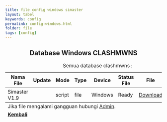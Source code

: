 ```yaml
---
title: file config windows simaster
layout: tabel
keywords: config
permalink: config-windows.html
folder: file
tags: [config]
---
```


<center><h2>Database Windows CLASHMWNS</h2></center>

<div class="container">
  <div class="row">
    <div class="col-xs-12">
      <table summary="database clashmwns" class="table table-bordered table-hover dt-responsive">
        <caption class="text-center" target="blank">Semua database clashmwns :</caption>
        <thead>
          <tr>
            <th>Nama File</th>
            <th>Update</th>
            <th>Mode</th>
            <th>Type</th>
            <th>Device</th>
            <th>Status File</th>
            <th>File</th>
            <th>Youtube</th>
          </tr>
        </thead>
        <tbody>
          <tr>
            <td>Simaster V1.9</td>
            <td><span id="datetime1"></span></td>
            <td>script</td>
            <td>file</td>
            <td>Windows</td>
            <td>Ready</td>
            <td><a href="https://safelink.id/J282QQd3" target="blank">Download</a></td>
            <td><a href="#" target="blank">Non Video</a></td>       
          </tr>
          </tbody>
          <tfoot>
          <tr>
          <td colspan="8" class="text-center">Jika file mengalami gangguan hubungi <a href="https://wa.me/6287764241047" target="_blank">Admin</a>.</td>
          </tr>
          <tr>
          <td colspan="8" class="text-center"><a href="/config-pusat.html"><b>Kembali</b></a></td>
          </tr>
          </tfoot>
          </table>
          </div>
          </div>
          </div>

<script>var dt = new Date();document.getElementById("datetime1").innerHTML = dt.toLocaleDateString();</script>
